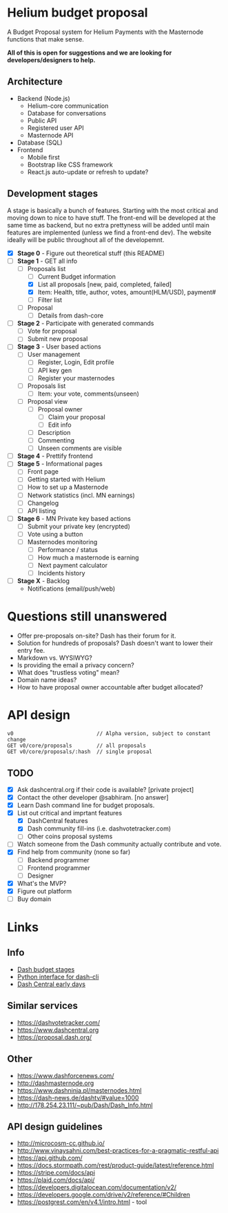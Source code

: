 # Helium budget proposal

A Budget Proposal system for Helium Payments with the Masternode functions that make sense.

**All of this is open for suggestions and we are looking for developers/designers to help.**

## Architecture

- Backend (Node.js)
	- Helium-core communication
	- Database for conversations
	- Public API
	- Registered user API
	- Masternode API
- Database (SQL)
- Frontend
	- Mobile first
	- Bootstrap like CSS framework
	- React.js auto-update or refresh to update?

## Development stages

A stage is basically a bunch of features. Starting with the most critical and moving down to nice to have stuff. The front-end will be developed at the same time as backend, but no extra prettyness will be added until main features are implemented (unless we find a front-end dev). The website ideally will be public throughout all of the developemnt.

- [x] **Stage 0** - Figure out theoretical stuff (this README)
- [ ] **Stage 1** - GET all info
	- [ ] Proposals list
		- [ ] Current Budget information
		- [x] List all proposals [new, paid, completed, failed]
		- [x] Item: Health, title, author, votes, amount(HLM/USD), payment#
		- [ ] Filter list
	- [ ] Proposal
		- [ ] Details from dash-core
- [ ] **Stage 2** - Participate with generated commands
	- [ ] Vote for proposal
	- [ ] Submit new proposal
- [ ] **Stage 3** - User based actions
	- [ ] User management
		- [ ] Register, Login, Edit profile
		- [ ] API key gen
		- [ ] Register your masternodes
	- [ ] Proposals list
		- [ ] Item: your vote, comments(unseen)
	- [ ] Proposal view
		- [ ] Proposal owner
			- [ ] Claim your proposal
			- [ ] Edit info
		- [ ] Description
		- [ ] Commenting
		- [ ] Unseen comments are visible
- [ ] **Stage 4** - Prettify frontend
- [ ] **Stage 5** - Informational pages
	- [ ] Front page
	- [ ] Getting started with Helium
	- [ ] How to set up a Masternode
	- [ ] Network statistics (incl. MN earnings)
	- [ ] Changelog
	- [ ] API listing
- [ ] **Stage 6** - MN Private key based actions
	- [ ] Submit your private key (encrypted)
	- [ ] Vote using a button
	- [ ] Masternodes monitoring
		- [ ] Performance / status
		- [ ] How much a masternode is earning
		- [ ] Next payment calculator
		- [ ] Incidents history
- [ ] **Stage X** - Backlog
	- Notifications (email/push/web)

# Questions still unanswered

- Offer pre-proposals on-site? Dash has their forum for it.
- Solution for hundreds of proposals? Dash doesn't want to lower their entry fee.
- Markdown vs. WYSIWYG?
- Is providing the email a privacy concern?
- What does "trustless voting" mean?
- Domain name ideas?
- How to have proposal owner accountable after budget allocated?

# API design

```
v0                           // Alpha version, subject to constant change
GET v0/core/proposals        // all proposals
GET v0/core/proposals/:hash  // single proposal
```

## TODO

- [x] Ask dashcentral.org if their code is available? [private project]
- [x] Contact the other developer @sabhiram. [no answer]
- [x] Learn Dash command line for budget proposals.
- [x] List out critical and imprtant features
	- [x] DashCentral features
	- [x] Dash community fill-ins (i.e. dashvotetracker.com)
	- [ ] Other coins proposal systems
- [ ] Watch someone from the Dash community actually contribute and vote.
- [x] Find help from community (none so far)
	- [ ] Backend programmer
	- [ ] Frontend programmer
	- [ ] Designer
- [x] What's the MVP?
- [x] Figure out platform
- [ ] Buy domain

# Links

## Info

- [Dash budget stages](https://github.com/dashpay/dash/blob/master/doc/masternode-budget.md)
- [Python interface for dash-cli](https://github.com/moocowmoo/dash-budget_state)
- [Dash Central early days](https://www.dash.org/forum/threads/dashcentral-org-masternode-monitoring-and-budget-voting.5924/)

## Similar services

- https://dashvotetracker.com/
- https://www.dashcentral.org
- https://proposal.dash.org/

## Other

- https://www.dashforcenews.com/
- http://dashmasternode.org
- https://www.dashninja.pl/masternodes.html
- https://dash-news.de/dashtv/#value=1000
- http://178.254.23.111/~pub/Dash/Dash_Info.html

## API design guidelines

- http://microcosm-cc.github.io/
- http://www.vinaysahni.com/best-practices-for-a-pragmatic-restful-api
- https://api.github.com/
- https://docs.stormpath.com/rest/product-guide/latest/reference.html
- https://stripe.com/docs/api
- https://plaid.com/docs/api/
- https://developers.digitalocean.com/documentation/v2/
- https://developers.google.com/drive/v2/reference/#Children
- https://postgrest.com/en/v4.1/intro.html - tool